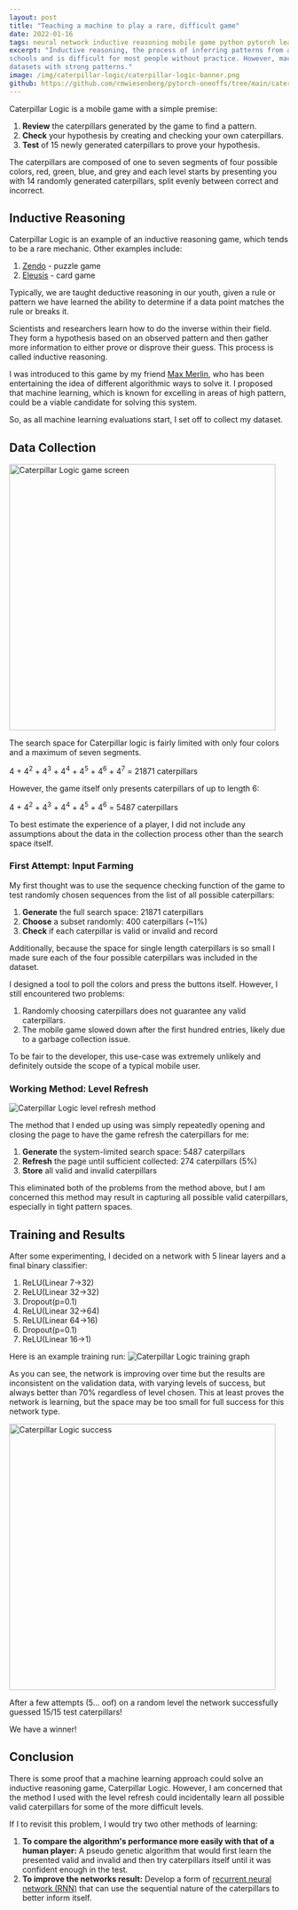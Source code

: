 ```yaml
---
layout: post
title: "Teaching a machine to play a rare, difficult game"
date: 2022-01-16
tags: neural network inductive reasoning mobile game python pytorch learning teaching training caterpillar logic
excerpt: "Inductive reasoning, the process of inferring patterns from an analysis of a set of data, isn't normally taught in
schools and is difficult for most people without practice. However, machine learning techniques are known to succeed in
datasets with strong patterns."
image: /img/caterpillar-logic/caterpillar-logic-banner.png
github: https://github.com/rmwiesenberg/pytorch-oneoffs/tree/main/caterpillar-logic
---
```


Caterpillar Logic is a mobile game with a simple premise: 
1. **Review** the caterpillars generated by the game to find a pattern.
2. **Check** your hypothesis by creating and checking your own caterpillars.
3. **Test** of 15 newly generated caterpillars to prove your hypothesis.

The caterpillars are composed of one to seven segments of four possible colors, red, green, blue, and grey and each level starts by presenting you with 14 randomly generated caterpillars, split evenly between correct and incorrect.

## Inductive Reasoning
Caterpillar Logic is an example of an inductive reasoning game, which tends to be a rare mechanic. Other examples include:
1. [Zendo](https://www.looneylabs.com/games/zendo) - puzzle game 
2. [Eleusis](https://en.wikipedia.org/wiki/Eleusis_(card_game)) - card game

Typically, we are taught deductive reasoning in our youth, given a rule or pattern we have learned the ability to determine if a data point matches the rule or breaks it.  

Scientists and researchers learn how to do the inverse within their field. They form a hypothesis based on an observed pattern and then gather more information to either prove or disprove their guess. This process is called inductive reasoning.  

I was introduced to this game by my friend [Max Merlin](https://www.linkedin.com/in/maxmerlin/), who has been entertaining the idea of different algorithmic ways to solve it. I proposed that machine learning, which is known for excelling in areas of high pattern, could be a viable candidate for solving this system.  

So, as all machine learning evaluations start, I set off to collect my dataset.

## Data Collection
<img src="/img/caterpillar-logic/caterpillar-logic-game-screen.png" title="Caterpillar Logic game screen" alt="Caterpillar Logic game screen" width=480>

The search space for Caterpillar logic is fairly limited with only four colors and a maximum of seven segments. 
<div class="quote">4 + 4<sup>2</sup> + 4<sup>3</sup> + 4<sup>4</sup> + 4<sup>5</sup> + 4<sup>6</sup> + 4<sup>7</sup> = 21871 caterpillars</div>  

However, the game itself only presents caterpillars of up to length 6:
<div class="quote">4 + 4<sup>2</sup> + 4<sup>3</sup> + 4<sup>4</sup> + 4<sup>5</sup> + 4<sup>6</sup> = 5487 caterpillars</div>  

To best estimate the experience of a player, I did not include any assumptions about the data in the collection process other than the search space itself.

### First Attempt: Input Farming
My first thought was to use the sequence checking function of the game to test randomly chosen sequences from the list of all possible caterpillars:
1. __Generate__ the full search space: 21871 caterpillars
2. __Choose__ a subset randomly: 400 caterpillars (~1%)
3. __Check__ if each caterpillar is valid or invalid and record

Additionally, because the space for single length caterpillars is so small I made sure each of the four possible caterpillars was included in the dataset.

I designed a tool to poll the colors and press the buttons itself. However, I still encountered two problems:
1. Randomly choosing caterpillars does not guarantee any valid caterpillars.
2. The mobile game slowed down after the first hundred entries, likely due to a garbage collection issue.

To be fair to the developer, this use-case was extremely unlikely and definitely outside the scope of a typical mobile user.

### Working Method: Level Refresh
<img src="/img/caterpillar-logic/caterpillar-refresh.png" title="Caterpillar Logic level refresh method" alt="Caterpillar Logic level refresh method">

The method that I ended up using was simply repeatedly opening and closing the page to have the game refresh the caterpillars for me:
1. __Generate__ the system-limited search space: 5487 caterpillars
2. __Refresh__ the page until sufficient collected: 274 caterpillars (5%)
3. __Store__ all valid and invalid caterpillars

This eliminated both of the problems from the method above, but I am concerned this method may result in capturing all possible valid caterpillars, especially in tight pattern spaces.

## Training and Results
After some experimenting, I decided on a network with 5 linear layers and a final binary classifier:
1. ReLU(Linear 7->32)
2. ReLU(Linear 32->32)
3. Dropout(p=0.1)
4. ReLU(Linear 32->64)
5. ReLU(Linear 64->16)
6. Dropout(p=0.1)
7. ReLU(Linear 16->1)

Here is an example training run:
<img src="/img/caterpillar-logic/13.png" title="Caterpillar Logic training graph" alt="Caterpillar Logic training graph">

As you can see, the network is improving over time but the results are inconsistent on the validation data, with varying levels of success, but always better than 70% regardless of level chosen. This at least proves the network is learning, but the space may be too small for full success for this network type.

<img src="/img/caterpillar-logic/success.png" width=480 title="Caterpillar Logic success" alt="Caterpillar Logic success">

After a few attempts (5... oof) on a random level the network successfully guessed 15/15 test caterpillars!  

We have a winner!

## Conclusion
There is some proof that a machine learning approach could solve an inductive reasoning game, Caterpillar Logic. However, I am concerned that the method I used with the level refresh could incidentally learn all possible valid caterpillars for some of the more difficult levels. 

If I to revisit this problem, I would try two other methods of learning:  
1. __To compare the algorithm's performance more easily with that of a human player:__ A pseudo genetic algorithm that would first learn the presented valid and invalid and then try caterpillars itself until it was confident enough in the test.
2. __To improve the networks result:__ Develop a form of [recurrent neural network (RNN)](https://en.wikipedia.org/wiki/Recurrent_neural_network) that can use the sequential nature of the caterpillars to better inform itself.

